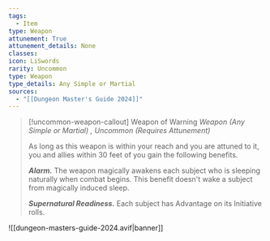 ```yaml
---
tags:
  - Item
type: Weapon
attunement: True
attunement_details: None
classes:
icon: LiSwords
rarity: Uncommon
type: Weapon
type_details: Any Simple or Martial
sources: 
  - "[[Dungeon Master's Guide 2024]]"
---
```

>[!uncommon-weapon-callout] Weapon of Warning
>_Weapon (Any Simple or Martial) , Uncommon (Requires Attunement)_
>
>As long as this weapon is within your reach and you are attuned to it, you and allies within 30 feet of you gain the following benefits.
>
>**_Alarm._** The weapon magically awakens each subject who is sleeping naturally when combat begins. This benefit doesn't wake a subject from magically induced sleep.
>
>**_Supernatural Readiness._** Each subject has Advantage on its Initiative rolls.
>


![[dungeon-masters-guide-2024.avif|banner]]